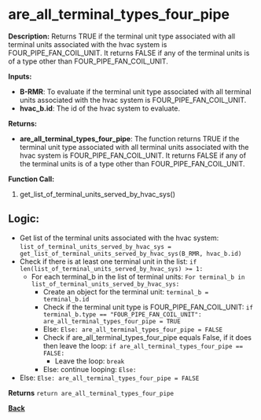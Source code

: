 # are_all_terminal_types_four_pipe

**Description:** Returns TRUE if the terminal unit type associated with all terminal units associated with the hvac system is FOUR_PIPE_FAN_COIL_UNIT. It returns FALSE if any of the terminal units is of a type other than FOUR_PIPE_FAN_COIL_UNIT.   

**Inputs:**  
- **B-RMR**: To evaluate if the terminal unit type associated with all terminal units associated with the hvac system is FOUR_PIPE_FAN_COIL_UNIT.   
- **hvac_b.id**: The id of the hvac system to evaluate.  

**Returns:**  
- **are_all_terminal_types_four_pipe**: The function returns TRUE if the terminal unit type associated with all terminal units associated with the hvac system is FOUR_PIPE_FAN_COIL_UNIT. It returns FALSE if any of the terminal units is of a type other than FOUR_PIPE_FAN_COIL_UNIT.     
 
**Function Call:**  
1. get_list_of_terminal_units_served_by_hvac_sys()      

## Logic: 
- Get list of the terminal units associated with the hvac system: `list_of_terminal_units_served_by_hvac_sys = get_list_of_terminal_units_served_by_hvac_sys(B_RMR, hvac_b.id)`  
- Check if there is at least one terminal unit in the list: `if len(list_of_terminal_units_served_by_hvac_sys) >= 1:`
    - For each terminal_b in the list of terminal units: `For terminal_b in list_of_terminal_units_served_by_hvac_sys:`  
        - Create an object for the terminal unit: `terminal_b = terminal_b.id`  
        - Check if the terminal unit type is FOUR_PIPE_FAN_COIL_UNIT: `if terminal_b.type == "FOUR_PIPE_FAN_COIL_UNIT": are_all_terminal_types_four_pipe = TRUE`
        - Else: `Else: are_all_terminal_types_four_pipe = FALSE`
        - Check if are_all_terminal_types_four_pipe equals False, if it does then leave the loop: `if are_all_terminal_types_four_pipe == FALSE:`
            - Leave the loop: `break`
        - Else: continue looping: `Else:`  
- Else: `Else: are_all_terminal_types_four_pipe = FALSE`

**Returns** `return are_all_terminal_types_four_pipe`  

**[Back](../_toc.md)**